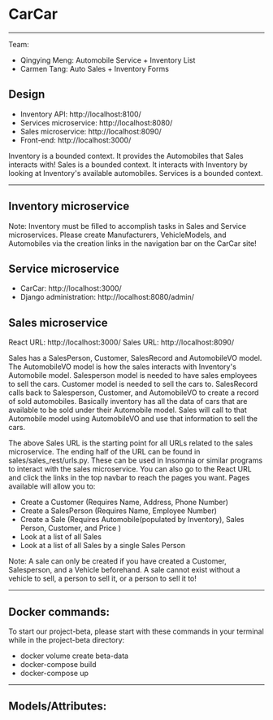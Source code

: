 # CarCar

---

Team:

- Qingying Meng: Automobile Service + Inventory List
- Carmen Tang: Auto Sales + Inventory Forms

## Design

- Inventory API: http://localhost:8100/
- Services microservice: http://localhost:8080/
- Sales microservice: http://localhost:8090/
- Front-end: http://localhost:3000/

Inventory is a bounded context. It provides the Automobiles that Sales interacts with!
Sales is a bounded context. It interacts with Inventory by looking at Inventory's available automobiles. 
Services is a bounded context.

---

## Inventory microservice

Note: Inventory must be filled to accomplish tasks in Sales and Service microservices. Please create Manufacturers, VehicleModels, and Automobiles via the creation links in the navigation bar on the CarCar site!

## Service microservice

- CarCar: http://localhost:3000/
- Django administration: http://localhost:8080/admin/

## Sales microservice

React URL: http://localhost:3000/
Sales URL: http://localhost:8090/

Sales has a SalesPerson, Customer, SalesRecord and AutomobileVO model. The AutomobileVO model is how the sales interacts with Inventory's Automobile model. Salesperson model is needed to have sales employees to sell the cars. Customer model is needed to sell the cars to. SalesRecord calls back to Salesperson, Customer, and AutomobileVO to create a record of sold automobiles. Basically inventory has all the data of cars that are available to be sold under their Automobile model. Sales will call to that Automobile model using AutomobileVO and use that information to sell the cars. 

The above Sales URL is the starting point for all URLs related to the sales microservice. The ending half of the URL can be found in sales/sales_rest/urls.py. These can be used in Insomnia or similar programs to interact with the sales microservice. 
You can also go to the React URL and click the links in the top navbar to reach the pages you want. 
Pages available will allow you to:
- Create a Customer (Requires Name, Address, Phone Number)
- Create a SalesPerson (Requires Name, Employee Number)
- Create a Sale (Requires Automobile(populated by Inventory), Sales Person, Customer, and Price )
- Look at a list of all Sales
- Look at a list of all Sales by a single Sales Person

Note: A sale can only be created if you have created a Customer, Salesperson, and a Vehicle beforehand. A sale cannot exist without a vehicle to sell, a person to sell it, or a person to sell it to!

---

## Docker commands:
To start our project-beta, please start with these commands in your terminal while in the project-beta directory:

- docker volume create beta-data
- docker-compose build
- docker-compose up

---

## Models/Attributes:
